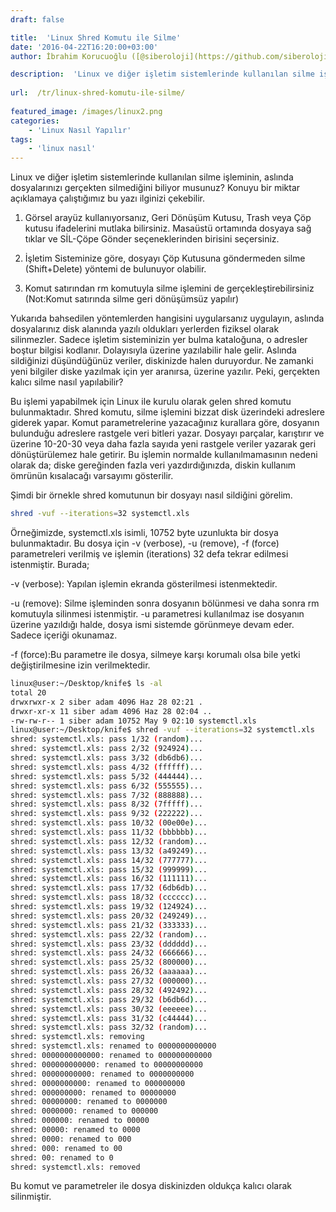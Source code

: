 ```yaml
---
draft: false

title:  'Linux Shred Komutu ile Silme'
date: '2016-04-22T16:20:00+03:00'
author: İbrahim Korucuoğlu ([@siberoloji](https://github.com/siberoloji))

description:  'Linux ve diğer işletim sistemlerinde kullanılan silme işleminin, aslında dosyalarınızı gerçekten silmediğini biliyor musunuz? Konuyu bir miktar açıklamaya çalıştığımız bu yazı ilginizi çekebilir.' 
 
url:  /tr/linux-shred-komutu-ile-silme/
 
featured_image: /images/linux2.png
categories:
    - 'Linux Nasıl Yapılır'
tags:
    - 'linux nasıl'
---
```

Linux ve diğer işletim sistemlerinde kullanılan silme işleminin, aslında dosyalarınızı gerçekten silmediğini biliyor musunuz? Konuyu bir miktar açıklamaya çalıştığımız bu yazı ilginizi çekebilir.

1. Görsel arayüz kullanıyorsanız, Geri Dönüşüm Kutusu, Trash veya Çöp kutusu ifadelerini mutlaka bilirsiniz. Masaüstü ortamında dosyaya sağ tıklar ve SİL-Çöpe Gönder seçeneklerinden birisini seçersiniz.

2. İşletim Sisteminize göre, dosyayı Çöp Kutusuna göndermeden silme (Shift+Delete) yöntemi de bulunuyor olabilir.

3. Komut satırından rm komutuyla silme işlemini de gerçekleştirebilirsiniz (Not:Komut satırında silme geri dönüşümsüz yapılır)

Yukarıda bahsedilen yöntemlerden hangisini uygularsanız uygulayın, aslında dosyalarınız disk alanında yazılı oldukları yerlerden fiziksel olarak silinmezler. Sadece işletim sisteminizin yer bulma kataloğuna, o adresler boştur bilgisi kodlanır. Dolayısıyla üzerine yazılabilir hale gelir. Aslında sildiğinizi düşündüğünüz veriler, diskinizde halen duruyordur. Ne zamanki yeni bilgiler diske yazılmak için yer aranırsa, üzerine yazılır. Peki, gerçekten kalıcı silme nasıl yapılabilir?

Bu işlemi yapabilmek için Linux ile kurulu olarak gelen shred komutu bulunmaktadır. Shred komutu, silme işlemini bizzat disk üzerindeki adreslere giderek yapar. Komut parametrelerine yazacağınız kurallara göre, dosyanın bulunduğu adreslere rastgele veri bitleri yazar. Dosyayı parçalar, karıştırır ve üzerine 10-20-30 veya daha fazla sayıda yeni rastgele veriler yazarak geri dönüştürülemez hale getirir. Bu işlemin normalde kullanılmamasının nedeni olarak da; diske gereğinden fazla veri yazdırdığınızda, diskin kullanım ömrünün kısalacağı varsayımı gösterilir.

Şimdi bir örnekle shred komutunun bir dosyayı nasıl sildiğini görelim.
```bash
shred -vuf --iterations=32 systemctl.xls
```

Örneğimizde, systemctl.xls isimli, 10752 byte uzunlukta bir dosya bulunmaktadır. Bu dosya için -v (verbose), -u (remove), -f (force) parametreleri verilmiş ve işlemin (iterations) 32 defa tekrar edilmesi istenmiştir. Burada;

-v (verbose): Yapılan işlemin ekranda gösterilmesi istenmektedir.

-u (remove): Silme işleminden sonra dosyanın bölünmesi ve daha sonra rm komutuyla silinmesi istenmiştir. -u parametresi kullanılmaz ise dosyanın üzerine yazıldığı halde, dosya ismi sistemde görünmeye devam eder. Sadece içeriği okunamaz.

-f (force):Bu parametre ile dosya, silmeye karşı korumalı olsa bile yetki değiştirilmesine izin verilmektedir.
```bash
linux@user:~/Desktop/knife$ ls -al
total 20
drwxrwxr-x 2 siber adam 4096 Haz 28 02:21 .
drwxr-xr-x 11 siber adam 4096 Haz 28 02:04 ..
-rw-rw-r-- 1 siber adam 10752 May 9 02:10 systemctl.xls
linux@user:~/Desktop/knife$ shred -vuf --iterations=32 systemctl.xls
shred: systemctl.xls: pass 1/32 (random)...
shred: systemctl.xls: pass 2/32 (924924)...
shred: systemctl.xls: pass 3/32 (db6db6)...
shred: systemctl.xls: pass 4/32 (ffffff)...
shred: systemctl.xls: pass 5/32 (444444)...
shred: systemctl.xls: pass 6/32 (555555)...
shred: systemctl.xls: pass 7/32 (888888)...
shred: systemctl.xls: pass 8/32 (7fffff)...
shred: systemctl.xls: pass 9/32 (222222)...
shred: systemctl.xls: pass 10/32 (00e00e)...
shred: systemctl.xls: pass 11/32 (bbbbbb)...
shred: systemctl.xls: pass 12/32 (random)...
shred: systemctl.xls: pass 13/32 (a49249)...
shred: systemctl.xls: pass 14/32 (777777)...
shred: systemctl.xls: pass 15/32 (999999)...
shred: systemctl.xls: pass 16/32 (111111)...
shred: systemctl.xls: pass 17/32 (6db6db)...
shred: systemctl.xls: pass 18/32 (cccccc)...
shred: systemctl.xls: pass 19/32 (124924)...
shred: systemctl.xls: pass 20/32 (249249)...
shred: systemctl.xls: pass 21/32 (333333)...
shred: systemctl.xls: pass 22/32 (random)...
shred: systemctl.xls: pass 23/32 (dddddd)...
shred: systemctl.xls: pass 24/32 (666666)...
shred: systemctl.xls: pass 25/32 (800000)...
shred: systemctl.xls: pass 26/32 (aaaaaa)...
shred: systemctl.xls: pass 27/32 (000000)...
shred: systemctl.xls: pass 28/32 (492492)...
shred: systemctl.xls: pass 29/32 (b6db6d)...
shred: systemctl.xls: pass 30/32 (eeeeee)...
shred: systemctl.xls: pass 31/32 (c44444)...
shred: systemctl.xls: pass 32/32 (random)...
shred: systemctl.xls: removing
shred: systemctl.xls: renamed to 0000000000000
shred: 0000000000000: renamed to 000000000000
shred: 000000000000: renamed to 00000000000
shred: 00000000000: renamed to 0000000000
shred: 0000000000: renamed to 000000000
shred: 000000000: renamed to 00000000
shred: 00000000: renamed to 0000000
shred: 0000000: renamed to 000000
shred: 000000: renamed to 00000
shred: 00000: renamed to 0000
shred: 0000: renamed to 000
shred: 000: renamed to 00
shred: 00: renamed to 0
shred: systemctl.xls: removed
```

Bu komut ve parametreler ile dosya diskinizden oldukça kalıcı olarak silinmiştir.
